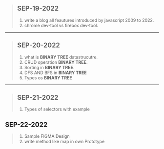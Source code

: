 > ## SEP-19-2022
>1. write a blog all feautures introduced by javascript 2009 to 2022.
> 2. chrome dev-tool vs firebox dev-tool.
   
---

> ## SEP-20-2022 
> 1. what is **BINARY TREE** datastrucutre.
>2. CRUD operation **BINARY TREE**.
>3. Sorting in **BINARY TREE**.
>4. DFS AND BFS in **BINARY TREE**
>5. Types os **BINARY TREE**

---
>## SEP-21-2022
>1. Types of selectors with example

## SEP-22-2022

>1. Sample FIGMA Design
>2. write method like map in own Prototype